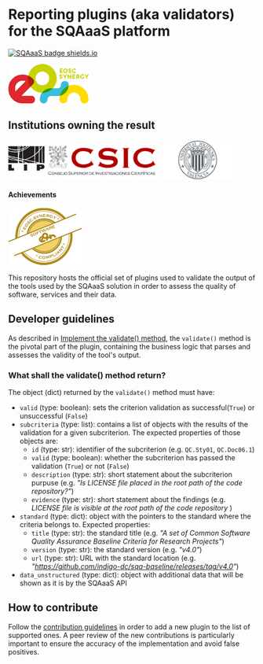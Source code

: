 <!--
SPDX-FileCopyrightText: Copyright contributors to the Software Quality Assurance as a Service (SQAaaS) project <sqaaas@ibergrid.eu>
SPDX-FileContributor: 2017-2024 Pablo Orviz <orviz@ifca.unican.es>

SPDX-License-Identifier: GPL-3.0-only
-->

# Reporting plugins (aka validators) for the SQAaaS platform

[![SQAaaS badge shields.io](https://img.shields.io/badge/sqaaas%20software-gold-yellow)](https://api.eu.badgr.io/public/assertions/oT8RAE5zSjeHnvz1TSVfSQ "SQAaaS gold badge achieved")


<img src="https://github.com/EOSC-synergy/service-qa-baseline/blob/master/content/images/logo-SYNERGY.png" height="80">

## Institutions owning the result
<p float="left">
    <img src="https://github.com/EOSC-synergy/service-qa-baseline/blob/master/content/images/logo-LIP.png" height="80">
    <img src="https://github.com/EOSC-synergy/service-qa-baseline/blob/master/content/images/logo-csic.png" height="80">
    <img src="https://github.com/EOSC-synergy/service-qa-baseline/blob/master/content/images/logo-UPV.png" height="80">
</p>


#### Achievements
[![SQAaaS badge](https://github.com/EOSC-synergy/SQAaaS/raw/master/badges/badges_150x116/badge_software_gold.png)](https://api.eu.badgr.io/public/assertions/oT8RAE5zSjeHnvz1TSVfSQ "SQAaaS gold badge achieved")


This repository hosts the official set of plugins used to validate the output
of the tools used by the SQAaaS solution in order to assess the quality of
software, services and their data.

## Developer guidelines
As described in
[Implement the validate() method](https://github.com/eosc-synergy/sqaaas-reporting-cookiecutter#implement-the-validate-method),
the `validate()` method is the pivotal part of the plugin, containing the
business logic that parses and assesses the validity of the tool's output.

### What shall the validate() method return?
The object (dict) returned by the `validate()` method must have:
- `valid` (type: boolean): sets the criterion validation as successful(`True`)
  or unsuccessful (`False`)
- `subcriteria` (type: list): contains a list of objects with the results of
  the validation for a given subcriterion. The expected properties of those
  objects are:
  - `id` (type: str): identifier of the subcriterion (e.g. `QC.Sty01`,
    `QC.Doc06.1`)
  - `valid` (type: boolean): whether the subcriterion has passed the validation
    (`True`) or not (`False`)
  - `description` (type: str): short statement about the subcriterion purpuse
    (e.g. *"Is LICENSE file placed in the root path of the code repository?"*)
  - `evidence` (type: str): short statement about the findings (e.g. *LICENSE
    file is visible at the root path of the code repository* )
- `standard` (type: dict): object with the pointers to the standard where the
   criteria belongs to. Expected properties:
  - `title` (type: str): the standard title (e.g. *"A set of Common Software
    Quality Assurance Baseline Criteria for Research Projects"*)
  - `version` (type: str): the standard version (e.g. *"v4.0"*)
  - `url` (type: str): URL with the standard location (e.g.
    *"https://github.com/indigo-dc/sqa-baseline/releases/tag/v4.0"*)
- `data_unstructured` (type: dict): object with additional data that will be
  shown as it is by the SQAaaS API


## How to contribute

Follow the [contribution guidelines](CONTRIBUTING.md) in order to add a new
plugin to the list of supported ones. A peer review of the new contributions
is particularly important to ensure the accuracy of the implementation and
avoid false positives.

